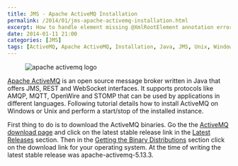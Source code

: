 ```yaml
---
title: JMS - Apache ActiveMQ Installation
permalink: /2014/01/jms-apache-activemq-installation.html
excerpt: How to handle element missing @XmlRootElement annotation errors when trying to marshal a Java object using JAXB.
date: 2014-01-11 21:00
categories: [JMS]
tags: [ActiveMQ, Apache ActiveMQ, Installation, Java, JMS, Unix, Windows  ]
---
```


<figure>
    <img src="{{ site.url }}/assets/images/logos/apache-activemq-logo.png" alt="apache activemq logo">
</figure>

[Apache ActiveMQ](http://activemq.apache.org/) is an open source message broker written in Java that offers JMS, REST and WebSocket interfaces. It supports protocols like AMQP, MQTT, OpenWire and STOMP that can be used by applications in different languages. Following tutorial details how to install ActiveMQ on Windows or Unix and perform a start/stop of the installed instance. 


 First thing to do is to download the ActiveMQ binaries. Go the the [ActiveMQ download page](http://activemq.apache.org/download.html) and click on the latest stable release link in the <ins>Latest Releases</ins> section. Then in the <ins>Getting the Binary Distributions</ins> section click on the download link for your operating system. At the time of writing the latest stable release was apache-activemq-5.13.3. 





















